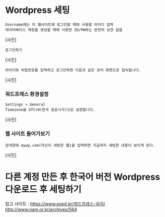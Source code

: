 # Wordpress 세팅

~~~
Username에는 이 웹사이트에 로그인할 때에 사용할 아이디 입력
데이터베이스 계정을 생성할 때에 사용한 ID/PW와는 완전히 상관 없음
~~~

[사진]

~~~
로그인하기
~~~

[사진]

~~~
아이디와 비밀번호를 입력하고 로그인하면 다음과 같은 관리 화면으로 접속됩니다.
~~~

[사진]

### 워드프레스 환경설정

~~~
Settings > General
Timezone을 GTC+9(한국 표준시각)으로 설정합니다.
~~~

[사진]

### 웹 사이트 들어가보기

~~~
검색창에 mywp.com(자신이 세팅한 웹)을 입력하면 지금까지 세팅한 내용이 보이게 된다.
~~~

[사진]

# 다른 계정 만든 후 한국어 버전 Wordpress 다운로드 후 세팅하기


참고 사이트 : https://www.popit.kr/워드프레스-설치/
           http://www.nam.or.kr/archives/564
           
         
